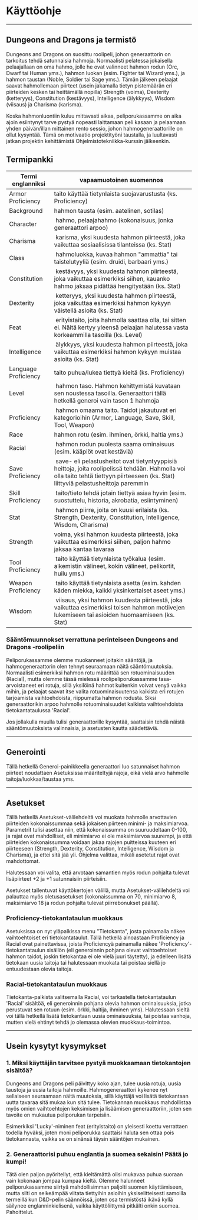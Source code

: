 # Käyttöohje

-----------------------------------------------------------------------------------------------------------------------------

## Dungeons and Dragons ja termistö

Dungeons and Dragons on suosittu roolipeli, johon generaattorin on tarkoitus tehdä satunnaisia hahmoja. Normaalisti pelatessa jokaisella pelaajallaan on oma hahmo, jolle he ovat valinneet hahmon rodun (Orc, Dwarf tai Human yms.), hahmon luokan (esim. Fighter tai Wizard yms.), ja hahmon taustan (Noble, Soldier tai Sage yms.). Tämän jälkeen pelaajat saavat hahmollemaan piirteet (usein jakamalla tietyn pistemäärän eri piirteiden kesken tai heittämällä nopilla) Strength (voima), Dexterity (ketteryys), Constitution (kestävyys), Intelligence (älykkyys), Wisdom (viisaus) ja Charisma (karisma).

Koska hahmonluontiin kuluu mittavasti aikaa, peliporukassamme on aika ajoin esiintynyt tarve pystyä nopeasti laittamaan peli kasaan ja pelaamaan yhden päivän/illan mittainen rento sessio, johon hahmogeneraattorille on ollut kysyntää. Tämä on motivaatio projektityöni taustalla, ja luultavasti jatkan projektin kehittämistä Ohjelmistotekniikka-kurssin jälkeenkin.

## Termipankki

Termi englanniksi    | vapaamuotoinen suomennos
-------------------- | ------------------------
Armor Proficiency    | taito käyttää tietynlaista suojavarustusta (ks. Proficiency)
Background           | hahmon tausta (esim. aatelinen, sotilas)
Character            | hahmo, pelaajahahmo (kokonaisuus, jonka generaattori arpoo)
Charisma             | karisma, yksi kuudesta hahmon piirteestä, joka vaikuttaa sosiaalisissa tilanteissa (ks. Stat)
Class                | hahmoluokka, kuvaa hahmon "ammattia" tai taistelutyyliä (esim. druidi, barbaari yms.)
Constitution         | kestävyys, yksi kuudesta hahmon piirteestä, joka vaikuttaa esimerkiksi siihen, kauanko hahmo jaksaa pidättää hengitystään (ks. Stat)
Dexterity            | ketteryys, yksi kuudesta hahmon piirteestä, joka vaikuttaa esimerkiksi hahmon kykyyn väistellä asioita (ks. Stat)
Feat                 | erityistaito, joita hahmolla saattaa olla, tai sitten ei. Näitä kertyy yleensä pelaajan halutessa vasta korkeammilla tasoilla (ks. Level)
Intelligence         | älykkyys, yksi kuudesta hahmon piirteestä, joka vaikuttaa esimerkiksi hahmon kykyyn muistaa asioita (ks. Stat)
Language Proficiency | taito puhua/lukea tiettyä kieltä (ks. Proficiency)
Level                | hahmon taso. Hahmon kehittymistä kuvataan sen noustessa tasoilla. Generaattori tällä hetkellä generoi vain tason 1 hahmoja
Proficiency          | hahmon omaama taito. Taidot jakautuvat eri kategorioihin (Armor, Language, Save, Skill, Tool, Weapon)
Race                 | hahmon rotu (esim. ihminen, örkki, haltia yms.)
Racial               | hahmon rodun puolesta saama ominaisuus (esim. kääpiöt ovat kestäviä)
Save Proficiency     | save- eli pelastusheitot ovat tietyntyyppisiä heittoja, joita roolipelissä tehdään. Hahmolla voi olla taito tehtä tiettyyn piirteeseen (ks. Stat) liittyviä pelastusheittoja paremmin
Skill Proficiency    | taito/tieto tehdä jotain tiettyä asiaa hyvin (esim. suostuttelu, historia, akrobatia, esiintyminen)
Stat                 | hahmon piirre, joita on kuusi erilaista (ks. Strength, Dexterity, Constitution, Intelligence, Wisdom, Charisma)
Strength             | voima, yksi hahmon kuudesta piirteestä, joka vaikuttaa esimerkiksi siihen, paljon hahmo jaksaa kantaa tavaraa
Tool Proficiency     | taito käyttää tietynlaista työkalua (esim. alkemistin välineet, kokin välineet, pelikortit, huilu yms.)
Weapon Proficiency   | taito käyttää tietynlaista asetta (esim. kahden käden miekka, kaikki yksinkertaiset aseet yms.)
Wisdom               | viisaus, yksi hahmon kuudesta piirteestä, joka vaikuttaa esimerkiksi toisen hahmon motiivejen lukemiseen tai asioiden huomaamiseen (ks. Stat)

### Sääntömuunnokset verrattuna perinteiseen Dungeons and Dragons -roolipeliin

Peliporukassamme olemme muokanneet joitakin sääntöjä, ja hahmogeneraattorin olen tehnyt seuraamaan näitä sääntömuutoksia. Normaalisti esimerkiksi hahmon rotu määrittää sen rotuominaisuuden (Racial), mutta olemme tässä mielessä roolipeliporukassamme tasa-arvoistaneet eri rotuja, sillä yksilöinä hahmot kuitenkin voivat venyä vaikka mihin, ja pelaajat saavat itse valita rotuominaisuutensa kaikista eri rotujen tarjoamista vaihtoehdoista, riippumatta hahmon rodusta. Siksi generaattorikin arpoo hahmolle rotuominaisuudet kaikista vaihtoehdoista tietokantataulussa 'Racial'.

Jos jollakulla muulla tulisi generaattorille kysyntää, saattaisin tehdä näistä sääntömuutoksista valinnaisia, ja asetusten kautta säädettäviä.

-----------------------------------------------------------------------------------------------------------------------------

## Generointi

Tällä hetkellä Generoi-painikkeella generaattori luo satunnaiset hahmon piirteet noudattaen Asetuksissa määriteltyjä rajoja, eikä vielä arvo hahmolle taitoja/luokkaa/taustaa yms.

-----------------------------------------------------------------------------------------------------------------------------

## Asetukset

Tällä hetkellä Asetukset-välilehdeltä voi muokata hahmolle arvottavien piirteiden kokonaissummaa sekä jokaisen piirteen minimi-
ja maksimiarvoa. Parametrit tulisi asettaa niin, että kokonaissumma on suuruudeltaan 0-100, ja rajat ovat mahdolliset, eli
minimiarvo ei ole maksimiarvoa suurempi, ja että piirteiden kokonaissumma voidaan jakaa rajojen puitteissa kuuteen eri piirteeseen
(Strength, Dexterity, Constitution, Intelligence, Wisdom ja Charisma), ja ettei sitä jää yli. Ohjelma valittaa, mikäli asetetut
rajat ovat mahdottomat.

Halutessaan voi valita, että arvotaan samantien myös rodun pohjalta tulevat lisäpiirteet +2 ja +1 satunnaisiin piirteisiin.

Asetukset tallentuvat käyttökertojen välillä, mutta Asetukset-välilehdeltä voi palauttaa myös oletusasetukset (kokonaissumma on 70,
minimiarvo 8, maksimiarvo 18 ja rodun pohjalta tulevat piirrebonukset päällä).

### Proficiency-tietokantataulun muokkaus

Asetuksissa on nyt yläpalkissa menu "Tietokanta", josta painamalla näkee vaihtoehtoiset eri tietokantataulut. Tällä hetkellä ainoastaan Proficiency ja Racial ovat painettavissa, joista Proficiencyä painamalla näkee 'Proficiency'-tietokantataulun sisällön (eli generoinnin pohjana olevat vaihtoehtoiset hahmon taidot, joskin tietokantaa ei ole vielä juuri täytetty), ja edelleen lisätä tietokaan uusia taitoja tai halutessaan muokata tai poistaa siellä jo entuudestaan olevia taitoja.

### Racial-tietokantataulun muokkaus

Tietokanta-palkista valitsemalla Racial, voi tarkastella tietokantataulun 'Racial' sisältöä, eli generoinnin pohjana olevia hahmon ominaisuuksia, jotka perustuvat sen rotuun (esim. örkki, haltija, ihminen yms). Halutessaan sieltä voi tällä hetkellä lisätä tietokantaan uusia ominaisuuksia, tai poistaa vanhoja, mutten vielä ehtinyt tehdä jo olemassa olevien muokkaus-toimintoa.

-----------------------------------------------------------------------------------------------------------------------------

## Usein kysytyt kysymykset

### 1. Miksi käyttäjän tarvitsee pystyä muokkaamaan tietokantojen sisältöä?

Dungeons and Dragons peli päivittyy koko ajan, tulee uusia rotuja, uusia taustoja ja uusia taitoja hahmoille. Hahmogeneraattori kykenee nyt sellaiseen seuraamaan näitä muutoksia, sillä käyttäjä voi lisätä tietokantaan uutta tavaraa sitä mukaa kun sitä tulee. Tietokannan muokkaus mahdollistaa myös omien vaihtoehtojen keksimisen ja lisäämisen generaattoriin, joten sen tavoite on mukautua peliporukan tarpeisiin.

Esimerkiksi 'Lucky'-niminen feat (erityistaito) on yleisesti koettu verrattaen todella hyväksi, joten moni peliporukka saattaisi haluta sen ottaa pois tietokannasta, vaikka se on sinänsä täysin sääntöjen mukainen.

### 2. Generaattorisi puhuu englantia ja suomea sekaisin! Päätä jo kumpi!

Tätä olen paljon pyöritellyt, että kieltämättä olisi mukavaa puhua suoraan vain kokonaan jompaa kumpaa kieltä. Olemme halunneet peliporukassamme siirtyä mahdollisimman paljolti suomen käyttämiseen, mutta silti on selkeämpää viitata tiettyihin asioihin yksiselitteisesti samoilla termeillä kun D&D-pelin säännöissä, joten osa termistöstä ikävä kyllä säilynee englanninkielisenä, vaikka käyttöliittymä pitkälti onkin suomea. Pahoittelut.
